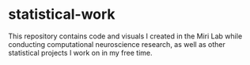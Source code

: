 # statistical-work
This repository contains code and visuals I created in the Miri Lab while conducting computational neuroscience research, as well as other statistical projects I work on in my free time.
